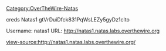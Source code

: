 [Category:OverTheWire-Natas](/Category:OverTheWire-Natas "wikilink")

creds Natas1 gtVrDuiDfck831PqWsLEZy5gyDz1clto

Username: natas1 URL: <http://natas1.natas.labs.overthewire.org>

<view-source:http://natas1.natas.labs.overthewire.org/>
